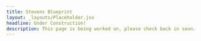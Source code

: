 ```yaml
---
title: Stevens Blueprint
layout: _layouts/Placeholder.jsx
headline: Under Construction!
description: This page is being worked on, please check back in soon.
---
```


<!-- ---
title: Stevens Blueprint
layout: _layouts/Blog.jsx
headline: Stevens Blueprint Blog
description: Keep up with our student run organization's latest accomplishments and mishaps.
posts:
  - name_post: example1
    image: "/assets/events/google_event.jpg"
    date: "10, May 2024"
    tag: "Project"
  - name_post: example2
    image: "/assets/events/google_event_1.jpg"
    date: "10, May 2024"
    tag: "Project"
  - name_post: example3
    image: "/assets/events/google_event_2.jpg"
    date: "10, May 2024"
    tag: "Project"
--- -->

